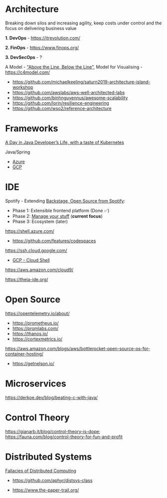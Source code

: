 # Architecture

Breaking down silos and increasing agility, keep costs under control and the focus on delivering business value

**1. DevOps** - https://itrevolution.com/

**2. FinOps** - https://www.finops.org/

**3. DevSecOps** - ?

A Model - ["Above the Line, Below the Line"](https://queue.acm.org/detail.cfm?id=3380777), Model for Visualising - https://c4model.com/
* https://github.com/michaelkeeling/saturn2019-architecture-island-workshop
* https://github.com/awslabs/aws-well-architected-labs
* https://github.com/binhnguyennus/awesome-scalability
* https://github.com/lorin/resilience-engineering
* https://github.com/wso2/reference-architecture

# Frameworks

[A Day in Java Developer’s Life, with a taste of Kubernetes](https://github.com/aws-samples/kubernetes-for-java-developers/blob/master/readme.adoc)

Java/Spring
* [Azure](https://azure.microsoft.com/en-us/services/spring-cloud/)
* [GCP](https://cloud.spring.io/spring-cloud-gcp/reference/html/)

# IDE

Spotify - Extending [Backstage, Open Source from Spotify](https://backstage.io/):
* Phase 1: Extensible frontend platform (Done ✅) 
* Phase 2: [Manage your stuff](https://backstage.io/blog/2020/05/22/phase-2-service-catalog) (**current focus**)
* Phase 3: Ecosystem (later) 

https://shell.azure.com/
  * https://github.com/features/codespaces

https://ssh.cloud.google.com/
  * [GCP - Cloud Shell](https://cloud.google.com/blog/products/gcp/introducing-google-cloud-shels-new-code-editor)

https://aws.amazon.com/cloud9/

https://theia-ide.org/

# Open Source
https://opentelemetry.io/about/
* https://prometheus.io/
* https://promlabs.com/
* https://thanos.io/
* https://cortexmetrics.io/

https://aws.amazon.com/blogs/aws/bottlerocket-open-source-os-for-container-hosting/
* https://getnelson.io/

# Microservices

https://derkoe.dev/blog/beating-c-with-java/

# Control Theory

https://gianarb.it/blog/control-theory-is-dope; https://fauna.com/blog/control-theory-for-fun-and-profit
# Distributed Systems

[Fallacies of Distributed Computing](https://en.wikipedia.org/wiki/Fallacies_of_distributed_computing)

* https://github.com/aphyr/distsys-class

* https://www.the-paper-trail.org/




